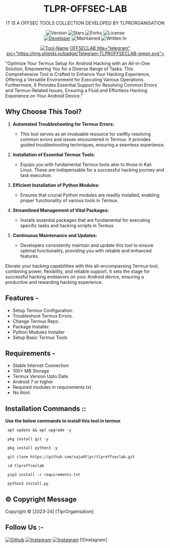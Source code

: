 <h1 align="center">TLPR-OFFSEC-LAB</h1>
<p align="center">
    IT IS A OFFSEC TOOLS COLLECTION DEVELOPED BY TLPRORGANISATION
</p>
<p align="center">
    <img alt="Version" src="https://img.shields.io/badge/Version-0.1.1-blue?style=for-the-badge&color=blue">
    <img alt="Stars" src="https://img.shields.io/github/stars/sajadtlpr/tlproffseclab?style=for-the-badge&color=magenta">
    <img alt="Forks" src="https://img.shields.io/github/forks/sajadtlpr/tlproffseclab?color=cyan&style=for-the-badge&color=purple">
    <img alt="License" src="https://img.shields.io/github/license/sajadtlpr/tlproffseclab?style=for-the-badge&color=blue">
    <br>
    <a href="https://telegram.me/sajadtlpr"><img title="Developer" src="https://img.shields.io/badge/Developer-sajadtlpr-red?style=flat-square"></a>
    <img alt="Maintained" src="https://img.shields.io/badge/Maintained-Yes-blue?style=flat-square">
    <img alt="Written In" src="https://img.shields.io/badge/Written%20In-python-yellow?style=flat-square">
</p>

<p align="center">
    <a href="https://telegram.me/TLPRPFSECLAB"><img title="Tool-Name" src="https://img.shields.io/badge/Tool_Name-TLPR-OFFSEC-LAB-green.svg"></a>
    <a href="https://telegram.me/TLPR"><img>OFFSECLAB title="telegram" src="https://img.shields.io/badge/Telegram-TLPROFFSECLAB-green.svg"></a>
</p>

"Optimize Your Termux Setup for Android Hacking with an All-in-One Solution, Empowering You for a Diverse Range of Tasks. This Comprehensive Tool is Crafted to Enhance Your Hacking Experience, Offering a Versatile Environment for Executing Various Operations. Furthermore, It Provides Essential Support for Resolving Common Errors and Termux-Related Issues, Ensuring a Fluid and Effortless Hacking Experience on Your Android Device."
## Why Choose This Tool?

1. **Automated Troubleshooting for Termux Errors:**
   - This tool serves as an invaluable resource for swiftly resolving common errors and issues encountered in Termux. It provides guided troubleshooting techniques, ensuring a seamless experience.

2. **Installation of Essential Termux Tools:**
   - Equips you with fundamental Termux tools akin to those in Kali Linux. These are indispensable for a successful hacking journey and task execution.

3. **Efficient Installation of Python Modules:**
   - Ensures that crucial Python modules are readily installed, enabling proper functionality of various tools in Termux.

4. **Streamlined Management of Vital Packages:**
   - Installs essential packages that are fundamental for executing specific tasks and hacking scripts in Termux.

5. **Continuous Maintenance and Updates:**
   - Developers consistently maintain and update this tool to ensure optimal functionality, providing you with reliable and enhanced features.

Elevate your hacking capabilities with this all-encompassing Termux tool, combining power, flexibility, and reliable support. It sets the stage for successful hacking endeavors on your Android device, ensuring a productive and rewarding hacking experience.
## Features - 
- Setup Termux Configuration.
- Troubleshoot Termux Errors.
- Change Termux Repo.
- Package Installer.
- Python Modules Installer
- Setup Basic Termux Tools
  
## Requirements - 
- Stable Internet Connection
- 100+ MB Storage
- Termux Version Upto Date
- Android 7 or higher
- Required modules in requirements.txt
- No Root

## Installation Commands ::
**Use the below commands to install this tool in termux**

```
 apt update && apt upgrade -y

 pkg install git -y

 pkg install python3 -y

 git clone https://github.com/sajadtlpr/tlproffseclab.git

 cd tlproffseclab

 pip3 install -r requirements.txt

 python3 install.py
```

## ©️ Copyright Message
Copyright © [2023-24] [TlprOrganisation]

## Follow Us :-
<a href="https://github.com/sajadtlpr"><img title="Github" src="https://img.shields.io/badge/GitHub-sajadtlpr-brightgreen?style=for-the-badge&logo=github"></a>
[![Instagram](https://img.shields.io/badge/INSTAGRAM-FOLLOW-blue?style=for-the-badge&logo=instagram)](https://www.instagram.com/sajad.tlpr/)
[![Instagram](https://img.shields.io/badge/WEBSITE-VISIT-yellow?style=for-the-badge&logo=blogger)](https://github.com/sajadtlpr/in/)
[![Instagram]

